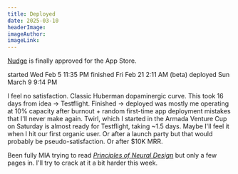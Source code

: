 ```yaml
---
title: Deployed
date: 2025-03-10
headerImage: 
imageAuthor: 
imageLink:
---
```

[Nudge](https://rishigurjar.com/nudge) is finally approved for the App Store. 

started Wed Feb 5 11:35 PM
finished Fri Feb 21 2:11 AM (beta)
deployed Sun March 9 9:14 PM

I feel no satisfaction. Classic Huberman dopaminergic curve. This took 16 days from idea -> Testflight. Finished -> deployed was mostly me operating at 10% capacity after burnout + random first-time app deployment mistakes that I'll never make again. Twirl, which I started in the Armada Venture Cup on Saturday is almost ready for Testflight, taking ~1.5 days. Maybe I'll feel it when I hit our first organic user. Or after a launch party but that would probably be pseudo-satisfaction. Or after $10K MRR. 

Been fully MIA trying to read *[Principles of Neural Design](https://mitpress.mit.edu/9780262534680/principles-of-neural-design/)* but only a few pages in. I'll try to crack at it a bit harder this week.